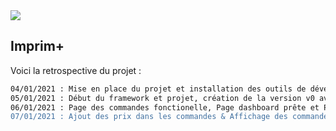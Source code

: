 

<img src="https://i.imgur.com/n0MQN8N.png">

## Imprim+
Voici la retrospective du projet :

```bash
04/01/2021 : Mise en place du projet et installation des outils de développement
05/01/2021 : Début du framework et projet, création de la version v0 avec quelques fonctionnalitées
06/01/2021 : Page des commandes fonctionelle, Page dashboard prête et Page chiffre d 'affaire en construction
07/01/2021 : Ajout des prix dans les commandes & Affichage des commandes en fonction des utilisateurs et salariés + Permissions
```
